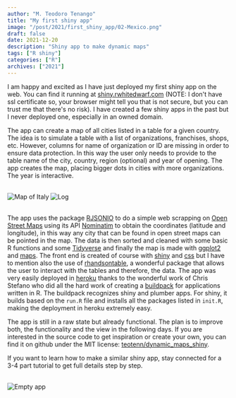```yaml
---
author: "M. Teodoro Tenango"
title: "My first shiny app"
image: "/post/2021/first_shiny_app/02-Mexico.png"
draft: false
date: 2021-12-20
description: "Shiny app to make dynamic maps"
tags: ["R shiny"]
categories: ["R"]
archives: ["2021"]
---
```


I am happy and excited as I have just deployed my first shiny app on the web. You can find it running at [shiny.rwhitedwarf.com](http://shiny.rwhitedwarf.com) (NOTE: I don't have ssl certificate so, your browser might tell you that is not secure, but you can trust me that there's no risk). I have created a few shiny apps in the past but I never deployed one, especially in an owned domain.

The app can create a map of all cities listed in a table for a given country. The idea is to simulate a table with a list of organizations, franchises, shops, etc. However, columns for name of organization or ID are missing in order to ensure data protection. In this way the user only needs to provide to the table name of the city, country, region (optional) and year of opening. The app creates the map, placing bigger dots in cities with more organizations. The year is interactive.

\
![Map of Italy](/post/2021/first_shiny_app/03-italy.png)
![Log](/post/2021/first_shiny_app/04-log.png)

\
The app uses the package [RJSONIO](https://github.com/duncantl/RJSONIO) to do a simple web scrapping on [Open Street Maps](https://www.openstreetmap.org/) using its API [Nominatim](https://nominatim.org/) to obtain the coordinates (latitude and longitude), in this way any city that can be found in open street maps can be pointed in the map. The data is then sorted and cleaned with some basic R functions and some [Tidyverse](https://www.tidyverse.org/) and finally the map is made with [ggplot2](https://ggplot2.tidyverse.org/) and [maps](https://cran.r-project.org/web/packages/maps/index.html). The front end is created of course with [shiny](https://shiny.rstudio.com/) and [css](https://www.w3schools.com/css/) but I have to mention also the use of [rhandsontable](https://jrowen.github.io/rhandsontable/), a wonderful package that allows the user to interact with the tables and therefore, the data. The app was very easily deployed in [heroku](https://www.heroku.com/) thanks to the wonderful work of Chris Stefano who did all the hard work of creating a [buildpack](https://github.com/virtualstaticvoid/heroku-buildpack-r) for applications written in R. The buildpack recognizes shiny and plumber apps. For shiny, it builds based on the `run.R` file and installs all the packages listed in `init.R`, making the deployment in heroku extremely easy.

The app is still in a raw state but already functional. The plan is to improve both, the functionality and the view in the following days. If you are interested in the source code to get inspiration or create your own, you can find it on github under the MIT license: [teotenn/dynamic_maps_shiny](https://github.com/teotenn/dynamic_maps_shiny).

If you want to learn how to make a similar shiny app, stay connected for a 3-4 part tutorial to get full details step by step.

\
![Empty app](/post/2021/first_shiny_app/01-empty-app.png)
